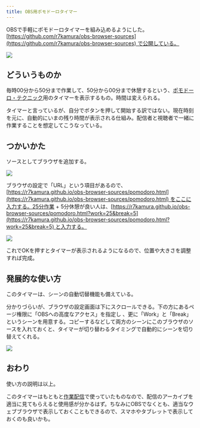 ```yaml
---
title: OBS用ポモドーロタイマー
---
```

OBSで手軽にポモドーロタイマーを組み込めるようにした。[https://github.com/r7kamura/obs-browser-sources](https://github.com/r7kamura/obs-browser-sources) で公開している。

![](https://lh5.googleusercontent.com/tTHjur6TZ5Bqo0wIpqU0xcyxSk3_Hgot7Unt8_P6ru_qAbrJEIv1EoD4_nIrSi4hPlIo765A5AvbY0bxCuvYaIeie3RE3jVNnsFRoGja2evzllJZ_q2Xt27kJLqIdHhvyb2VCh09SHOTzcf3Vw)

どういうものか
-------

毎時00分から50分まで作業して、50分から00分まで休憩するという、[ポモドーロ・テクニック](https://ja.wikipedia.org/wiki/%E3%83%9D%E3%83%A2%E3%83%89%E3%83%BC%E3%83%AD%E3%83%BB%E3%83%86%E3%82%AF%E3%83%8B%E3%83%83%E3%82%AF)用のタイマーを表示するもの。時間は変えられる。

タイマーと言っているが、自分でボタンを押して開始する訳ではない。現在時刻を元に、自動的にいまの残り時間が表示される仕組み。配信者と視聴者で一緒に作業することを想定してこうなっている。

つかいかた
-----

ソースとしてブラウザを追加する。

![](https://lh5.googleusercontent.com/PlWvDtSMJq4QXlac5DTX9X92uGZ7-X1fN-zeA6jxYw4vx4ORLV-JjpKC7bcWX6NKusKuho1brR81QIAbMW5J3_0__Iu52exdKVSb0QSoDUt_eOP3-qlDygL2Ugb3aTAv6x_V9aUY7NmPLLtvsQ)

ブラウザの設定で「URL」という項目があるので、[https://r7kamura.github.io/obs-browser-sources/pomodoro.html](https://r7kamura.github.io/obs-browser-sources/pomodoro.html) をここに入力する。25分作業 + 5分休憩が良い人は、[https://r7kamura.github.io/obs-browser-sources/pomodoro.html?work=25&break=5](https://r7kamura.github.io/obs-browser-sources/pomodoro.html?work=25&break=5) と入力する。

![](https://lh3.googleusercontent.com/yrX95sunLBkYnWJ3DpVZUEZPKDuui21jwUBHwpq2WQxeozugCmvbLTMgfCY2puchqbNpK5I2YLUugMmgdVRwq9_PUCrb8hGGnxSvPsm_8abH7a0NxqpfiCXe890k8bfinXAMVlO3CfDjxNb_Ng)

これでOKを押すとタイマーが表示されるようになるので、位置や大きさを調整すれば完成。

発展的な使い方
-------

このタイマーは、シーンの自動切替機能も備えている。

分かりづらいが、ブラウザの設定画面は下にスクロールできる。下の方にあるページ権限に「OBSへの高度なアクセス」を指定し 、更に「Work」と「Break」というシーンを用意する。コピーするなどして両方のシーンにこのブラウザのソースを入れておくと、タイマーが切り替わるタイミングで自動的にシーンを切り替えてくれる。

![](https://lh5.googleusercontent.com/Oxoj-M4ePLWEm2tSYGH_Yp0GSxU-XE0xpP3aIe6bRfgt0Xd6JIxP2EnZf7A9HiUO33WX_A06qjxUBa4J-o85QPxuMzNQy2TuWVGK5-vST3v-_tKv9Q1d5AMIBbM2FU2jr1Qfhs2Py0NKfry_ww)

おわり
---

使い方の説明は以上。

このタイマーはもともと[作業配信](https://www.youtube.com/channel/UC5s-KpSDGzxWPWNv94PnJHw)で使っていたものなので、配信のアーカイブを適当に見てもらえると使用感が分かるはず。ちなみにOBSでなくとも、適当なウェブブラウザで表示しておくこともできるので、スマホやタブレットで表示しておくのも良いかも。
